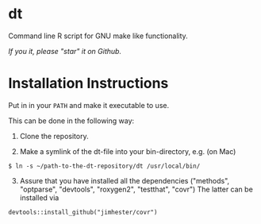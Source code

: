 dt
==

Command line R script for GNU make like functionality.

*If you it, please "star" it on Github.*

Installation Instructions
=========================

Put in in your `PATH` and make it executable to use.

This can be done in the following way:
1) Clone the repository.

2) Make a symlink of the dt-file into your bin-directory, e.g. (on Mac)

`$ ln -s ~/path-to-the-dt-repository/dt /usr/local/bin/`

3) Assure that you have installed all the dependencies
("methods", "optparse", "devtools", "roxygen2", "testthat", "covr")
The latter can be installed via 
```splus
devtools::install_github("jimhester/covr")
```
